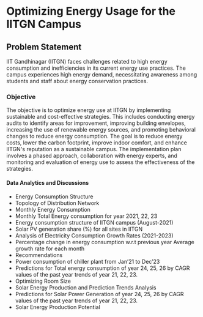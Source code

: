 # Optimizing Energy Usage for the IITGN Campus

## Problem Statement
IIT Gandhinagar (IITGN) faces challenges related to high energy consumption and inefficiencies in its current energy use practices. The campus experiences high energy demand, necessitating awareness among students and staff about energy conservation practices.

### Objective
The objective is to optimize energy use at IITGN by implementing sustainable and cost-effective strategies. This includes conducting energy audits to identify areas for improvement, improving building envelopes, increasing the use of renewable energy sources, and promoting behavioral changes to reduce energy consumption. The goal is to reduce energy costs, lower the carbon footprint, improve indoor comfort, and enhance IITGN's reputation as a sustainable campus. The implementation plan involves a phased approach, collaboration with energy experts, and monitoring and evaluation of energy use to assess the effectiveness of the strategies.

#### Data Analytics and Discussions
- Energy Consumption Structure
- Topology of Distribution Network
- Monthly Energy Consumption
- Monthly Total Energy consumption for year 2021, 22, 23
- Energy consumption structure of IITGN campus (August-2021)
- Solar PV generation share (%) for all sites in IITGN
- Analysis of Electricity Consumption Growth Rates (2021-2023)
- Percentage change in energy consumption w.r.t previous year Average growth rate for each month
- Recommendations
- Power consumption of chiller plant from Jan’21 to Dec’23
- Predictions for Total energy consumption of year 24, 25, 26 by CAGR values of the past year trends of year 21, 22, 23.
- Optimizing Room Size
- Solar Energy Production and Prediction Trends Analysis
- Predictions for Solar Power Generation of year 24, 25, 26 by CAGR values of the past year trends of year 21, 22, 23.
- Solar Energy Production Potential
